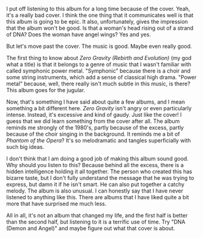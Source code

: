 I put off listening to this album for a long time because of the cover. Yeah, it's a really bad cover. I think the one
thing that it communicates well is that this album is going to be epic. It also, unfortunately, gives the impression
that the album won't be good. Is that a woman's head rising out of a strand of DNA? Does the woman have angel wings?
Yes and yes.

But let's move past the cover. The music is good. Maybe even really good.

The first thing to know about *Zero Gravity (Rebirth and Evolution)* (my god what a title) is that it belongs to a genre
of music that I wasn't familiar with called symphonic power metal. "Symphonic" because there is a choir and some
string instruments, which add a sense of classical high drama. "Power metal" because, well, there really isn't much
subtle in this music, is there? This album goes for the jugular.

Now, that's something I have said about quite a few albums, and I mean something a bit different here. *Zero Gravity* isn't
angry or even particularly intense. Instead, it's excessive and kind of gaudy. Just like the cover! I guess that we did learn
something from the cover after all. The album reminds me strongly of the 1980's, partly because of the excess, partly
because of the choir singing in the background. It reminds me a bit of *Phantom of the Opera*? It's so melodramatic and
tangles superficially with such big ideas.

I don't think that I am doing a good job of making this album sound good. Why should you listen to this? Because behind
all the excess, there is a hidden intelligence holding it all together. The person who created this has
bizarre taste, but I don't fully understand the message that he was trying to express, but damn it if he isn't smart. He
can also put together a catchy melody. The album is also unusual. I can honestly say that I have never listened to anything like this. There
are albums that I have liked quite a bit more that have surprised me much less.

All in all, it's not an album that changed my life, and the first half is better than the second half, but listening to
it is a terrific use of time. Try "DNA (Demon and Angel)" and maybe figure out what that cover is about.
